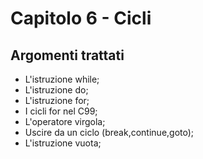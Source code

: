 # Capitolo 6 - Cicli
## Argomenti trattati
- L'istruzione while;
- L'istruzione do;
- L'istruzione for;
- I cicli for nel C99;
- L'operatore virgola;
- Uscire da un ciclo (break,continue,goto);
- L'istruzione vuota;

